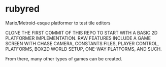 # rubyred
Mario/Metroid-esque platformer to test tile editors

CLONE THE FIRST COMMIT OF THIS REPO TO START WITH A BASIC
2D PLATFORMER IMPLEMENTATION. RAW FEATURES INCLUDE A GAME SCREEN
WITH CHASE CAMERA, CONSTANTS FILES, PLAYER CONTROL, PLATFORMS,
BOX2D WORLD SETUP, ONE-WAY PLATFORMS, AND SUCH. 

From there, many other types of games can be created.
